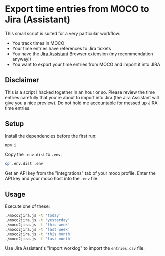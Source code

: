 # Export time entries from MOCO to Jira (Assistant)

This small script is suited for a very particular workflow:

* You track times in MOCO
* Your time entries have references to Jira tickets
* You have the [Jira Assistant](https://www.jiraassistant.com/) Browser extension (my recommendation anyway!)
* You want to export your time entries from MOCO and import it into JIRA

## Disclaimer

This is a script I hacked together in an hour or so. Please review the time entries carefully that you're about to import into Jira (the Jira Assistant will give you a nice preview).
Do not hold me accountable for messed up JIRA time entries.

## Setup

Install the dependencies before the first run:

```bash
npm i
```

Copy the `.env.dist` to `.env`:

```bash
cp .env.dist .env
```

Get an API key from the "integrations" tab of your moco profile. Enter the API key and your moco host into the `.env` file.

## Usage

Execute one of these:

```bash
./moco2jira.js -t 'today'
./moco2jira.js -t 'yesterday'
./moco2jira.js -t 'this week'
./moco2jira.js -t 'last week'
./moco2jira.js -t 'this month'
./moco2jira.js -t 'last month'
```

Use Jira Assistant's "Import worklog" to import the `entries.csv` file.

